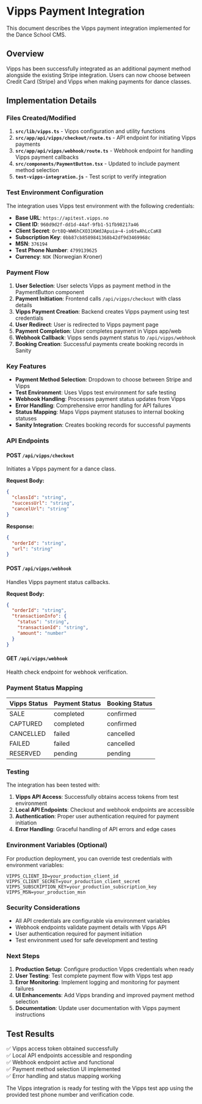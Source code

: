 # Vipps Payment Integration

This document describes the Vipps payment integration implemented for the Dance School CMS.

## Overview

Vipps has been successfully integrated as an additional payment method alongside the existing Stripe integration. Users can now choose between Credit Card (Stripe) and Vipps when making payments for dance classes.

## Implementation Details

### Files Created/Modified

1. **`src/lib/vipps.ts`** - Vipps configuration and utility functions
2. **`src/app/api/vipps/checkout/route.ts`** - API endpoint for initiating Vipps payments
3. **`src/app/api/vipps/webhook/route.ts`** - Webhook endpoint for handling Vipps payment callbacks
4. **`src/components/PaymentButton.tsx`** - Updated to include payment method selection
5. **`test-vipps-integration.js`** - Test script to verify integration

### Test Environment Configuration

The integration uses Vipps test environment with the following credentials:

- **Base URL**: `https://apitest.vipps.no`
- **Client ID**: `960d9d2f-dd1d-44af-9fb1-51fb98217a46`
- **Client Secret**: `Ort8Q~WW6hCXO31KWdJApuia~4-io6twAhLcCaK8`
- **Subscription Key**: `0bb87cb8589841368b42df9d3469968c`
- **MSN**: `376194`
- **Test Phone Number**: `4799139625`
- **Currency**: `NOK` (Norwegian Kroner)

### Payment Flow

1. **User Selection**: User selects Vipps as payment method in the PaymentButton component
2. **Payment Initiation**: Frontend calls `/api/vipps/checkout` with class details
3. **Vipps Payment Creation**: Backend creates Vipps payment using test credentials
4. **User Redirect**: User is redirected to Vipps payment page
5. **Payment Completion**: User completes payment in Vipps app/web
6. **Webhook Callback**: Vipps sends payment status to `/api/vipps/webhook`
7. **Booking Creation**: Successful payments create booking records in Sanity

### Key Features

- **Payment Method Selection**: Dropdown to choose between Stripe and Vipps
- **Test Environment**: Uses Vipps test environment for safe testing
- **Webhook Handling**: Processes payment status updates from Vipps
- **Error Handling**: Comprehensive error handling for API failures
- **Status Mapping**: Maps Vipps payment statuses to internal booking statuses
- **Sanity Integration**: Creates booking records for successful payments

### API Endpoints

#### POST `/api/vipps/checkout`
Initiates a Vipps payment for a dance class.

**Request Body:**
```json
{
  "classId": "string",
  "successUrl": "string",
  "cancelUrl": "string"
}
```

**Response:**
```json
{
  "orderId": "string",
  "url": "string"
}
```

#### POST `/api/vipps/webhook`
Handles Vipps payment status callbacks.

**Request Body:**
```json
{
  "orderId": "string",
  "transactionInfo": {
    "status": "string",
    "transactionId": "string",
    "amount": "number"
  }
}
```

#### GET `/api/vipps/webhook`
Health check endpoint for webhook verification.

### Payment Status Mapping

| Vipps Status | Payment Status | Booking Status |
|--------------|----------------|----------------|
| SALE         | completed      | confirmed      |
| CAPTURED     | completed      | confirmed      |
| CANCELLED    | failed         | cancelled      |
| FAILED       | failed         | cancelled      |
| RESERVED     | pending        | pending        |

### Testing

The integration has been tested with:

1. **Vipps API Access**: Successfully obtains access tokens from test environment
2. **Local API Endpoints**: Checkout and webhook endpoints are accessible
3. **Authentication**: Proper user authentication required for payment initiation
4. **Error Handling**: Graceful handling of API errors and edge cases

### Environment Variables (Optional)

For production deployment, you can override test credentials with environment variables:

```env
VIPPS_CLIENT_ID=your_production_client_id
VIPPS_CLIENT_SECRET=your_production_client_secret
VIPPS_SUBSCRIPTION_KEY=your_production_subscription_key
VIPPS_MSN=your_production_msn
```

### Security Considerations

- All API credentials are configurable via environment variables
- Webhook endpoints validate payment details with Vipps API
- User authentication required for payment initiation
- Test environment used for safe development and testing

### Next Steps

1. **Production Setup**: Configure production Vipps credentials when ready
2. **User Testing**: Test complete payment flow with Vipps test app
3. **Error Monitoring**: Implement logging and monitoring for payment failures
4. **UI Enhancements**: Add Vipps branding and improved payment method selection
5. **Documentation**: Update user documentation with Vipps payment instructions

## Test Results

✅ Vipps access token obtained successfully  
✅ Local API endpoints accessible and responding  
✅ Webhook endpoint active and functional  
✅ Payment method selection UI implemented  
✅ Error handling and status mapping working  

The Vipps integration is ready for testing with the Vipps test app using the provided test phone number and verification code.

